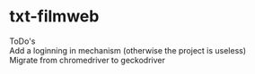# txt-filmweb

ToDo's  
Add a loginning in mechanism (otherwise the project is useless)  
Migrate from chromedriver to geckodriver  